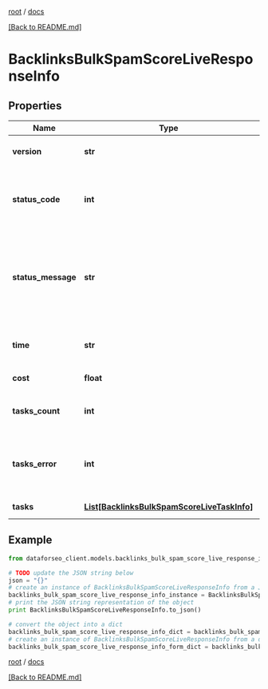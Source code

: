 [root](./../ "root") / [docs](./ "docs")

[[Back to README.md]](./../README.md "[Back to README.md]")

# BacklinksBulkSpamScoreLiveResponseInfo

## Properties

Name | Type | Description | Notes
------------ | ------------- | ------------- | -------------
**version** | **str** | the current version of the API | [optional]
**status_code** | **int** | general status code you can find the full list of the response codes here | [optional]
**status_message** | **str** | general informational message you can find the full list of general informational messages here | [optional]
**time** | **str** | total execution time, seconds | [optional]
**cost** | **float** | total tasks cost, USD | [optional]
**tasks_count** | **int** | the number of tasks in the tasks array | [optional]
**tasks_error** | **int** | the number of tasks in the tasks array returned with an error | [optional]
**tasks** | [**List[BacklinksBulkSpamScoreLiveTaskInfo]**](BacklinksBulkSpamScoreLiveTaskInfo.md) | array of tasks | [optional]

## Example

```python
from dataforseo_client.models.backlinks_bulk_spam_score_live_response_info import BacklinksBulkSpamScoreLiveResponseInfo

# TODO update the JSON string below
json = "{}"
# create an instance of BacklinksBulkSpamScoreLiveResponseInfo from a JSON string
backlinks_bulk_spam_score_live_response_info_instance = BacklinksBulkSpamScoreLiveResponseInfo.from_json(json)
# print the JSON string representation of the object
print BacklinksBulkSpamScoreLiveResponseInfo.to_json()

# convert the object into a dict
backlinks_bulk_spam_score_live_response_info_dict = backlinks_bulk_spam_score_live_response_info_instance.to_dict()
# create an instance of BacklinksBulkSpamScoreLiveResponseInfo from a dict
backlinks_bulk_spam_score_live_response_info_form_dict = backlinks_bulk_spam_score_live_response_info.from_dict(backlinks_bulk_spam_score_live_response_info_dict)
```

  

[root](./../ "root") / [docs](./ "docs")

[[Back to README.md]](./../README.md "[Back to README.md]")